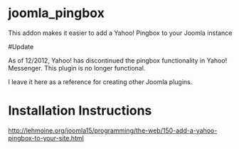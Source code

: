 joomla_pingbox
==============

This addon makes it easier to add a Yahoo! Pingbox to your Joomla instance

#Update

As of 12/2012, Yahoo! has discontinued the pingbox functionality in Yahoo! Messenger.
This plugin is no longer functional.

I leave it here as a reference for creating other Joomla plugins.

# Installation Instructions

http://lehmoine.org/joomla15/programming/the-web/150-add-a-yahoo-pingbox-to-your-site.html
